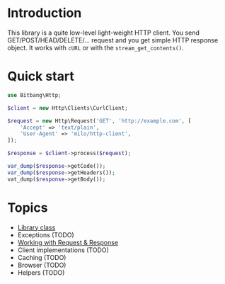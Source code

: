 Introduction
============
This library is a quite low-level light-weight HTTP client. You send GET/POST/HEAD/DELETE/... request and you get simple HTTP response object. It works with `cURL` or with the `stream_get_contents()`.


Quick start
===========
```php
use Bitbang\Http;

$client = new Http\Clients\CurlClient;

$request = new Http\Request('GET', 'http://example.com', [
	'Accept' => 'text/plain',
	'User-Agent' => 'milo/http-client',
]);

$response = $client->process($request);

var_dump($response->getCode());
var_dump($response->getHeaders());
vat_dump($response->getBody());
```


Topics
======
- [Library class](library.md)
- Exceptions (TODO)
- [Working with Request & Response](request-response.md)
- Client implementations (TODO)
- Caching (TODO)
- Browser (TODO)
- Helpers (TODO)
